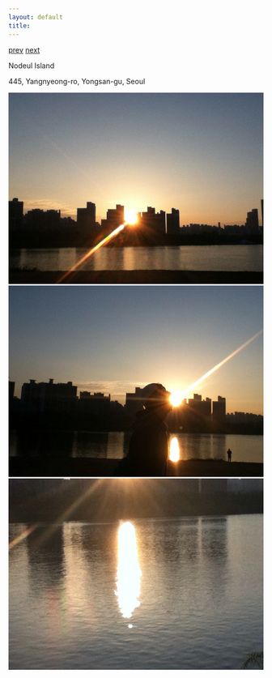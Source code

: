```yaml
---
layout: default
title: 
---
```


[prev](./may) [next](./july)

Nodeul Island

445, Yangnyeong-ro, Yongsan-gu, Seoul

<img src="./2406-1.JPG" alt="">

<img src="./2406-2.JPG" alt="">

<img src="./2406-3.JPG" alt="">

